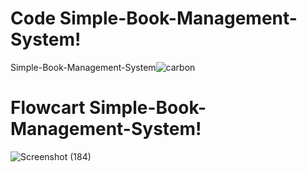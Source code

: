 # Code Simple-Book-Management-System!
Simple-Book-Management-System![carbon](https://user-images.githubusercontent.com/114411272/208341274-1164c6a1-9c7c-4545-97e6-d8bc6f8e8e34.svg)

# Flowcart Simple-Book-Management-System!
![Screenshot (184)](https://user-images.githubusercontent.com/114411272/208341884-8f1f18db-6826-45c9-a7db-cc7862f49a8a.png)
